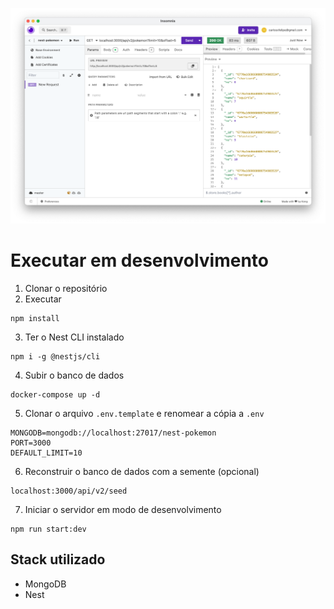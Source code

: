 ![Preview do Projeto](./preview.png)

# Executar em desenvolvimento

1. Clonar o repositório
2. Executar

```
npm install
```

3. Ter o Nest CLI instalado

```
npm i -g @nestjs/cli
```

4. Subir o banco de dados

```
docker-compose up -d
```

5. Clonar o arquivo `.env.template` e renomear a cópia a `.env`

```
MONGODB=mongodb://localhost:27017/nest-pokemon
PORT=3000
DEFAULT_LIMIT=10
```

6. Reconstruir o banco de dados com a semente (opcional)

```
localhost:3000/api/v2/seed
```

7. Iniciar o servidor em modo de desenvolvimento

```
npm run start:dev
```

## Stack utilizado

- MongoDB
- Nest
